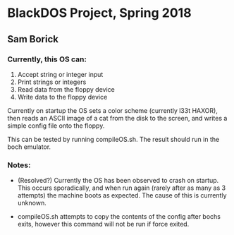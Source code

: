 # BlackDOS Project, Spring 2018
## Sam Borick

### Currently, this OS can:

1. Accept string or integer input
2. Print strings or integers
3. Read data from the floppy device
4. Write data to the floppy device

Currently on startup the OS sets a color scheme (currently l33t HAXOR), then reads an ASCII image of a cat from the disk to the screen, and writes a simple config file onto the floppy.

This can be tested by running compileOS.sh.  The result should run in the boch emulator.

### Notes:

- (Resolved?) Currently the OS has been observed to crash on startup.  This occurs sporadically, and when run again (rarely after as many as 3 attempts) the machine boots as expected.  The cause of this is currently unknown.

- compileOS.sh attempts to copy the contents of the config after bochs exits, however this command will not be run if force exited.